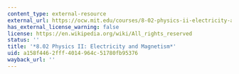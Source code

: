 ```yaml
---
content_type: external-resource
external_url: https://ocw.mit.edu/courses/8-02-physics-ii-electricity-and-magnetism-spring-2019/
has_external_license_warning: false
license: https://en.wikipedia.org/wiki/All_rights_reserved
status: ''
title: '*8.02 Physics II: Electricity and Magnetism*'
uid: a158f446-2fff-4014-964c-51780fb95376
wayback_url: ''
---
```

